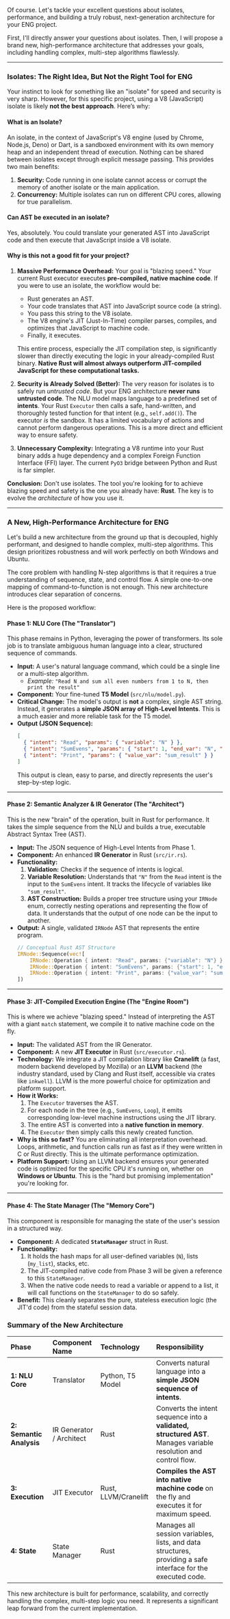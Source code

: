 Of course. Let's tackle your excellent questions about isolates, performance, and building a truly robust, next-generation architecture for your ENG project.

First, I'll directly answer your questions about isolates. Then, I will propose a brand new, high-performance architecture that addresses your goals, including handling complex, multi-step algorithms flawlessly.

-----

### Isolates: The Right Idea, But Not the Right Tool for ENG

Your instinct to look for something like an "isolate" for speed and security is very sharp. However, for this specific project, using a V8 (JavaScript) isolate is likely **not the best approach**. Here’s why:

#### What is an Isolate?

An isolate, in the context of JavaScript's V8 engine (used by Chrome, Node.js, Deno) or Dart, is a sandboxed environment with its own memory heap and an independent thread of execution. Nothing can be shared between isolates except through explicit message passing. This provides two main benefits:

1.  **Security:** Code running in one isolate cannot access or corrupt the memory of another isolate or the main application.
2.  **Concurrency:** Multiple isolates can run on different CPU cores, allowing for true parallelism.

#### Can AST be executed in an isolate?

Yes, absolutely. You could translate your generated AST into JavaScript code and then execute that JavaScript inside a V8 isolate.

#### Why is this not a good fit for your project?

1.  **Massive Performance Overhead:** Your goal is "blazing speed." Your current Rust executor executes **pre-compiled, native machine code**. If you were to use an isolate, the workflow would be:

      * Rust generates an AST.
      * Your code translates that AST into JavaScript source code (a string).
      * You pass this string to the V8 isolate.
      * The V8 engine's JIT (Just-In-Time) compiler parses, compiles, and optimizes that JavaScript to machine code.
      * Finally, it executes.

    This entire process, especially the JIT compilation step, is significantly slower than directly executing the logic in your already-compiled Rust binary. **Native Rust will almost always outperform JIT-compiled JavaScript for these computational tasks.**

2.  **Security is Already Solved (Better):** The very reason for isolates is to safely run *untrusted code*. But your ENG architecture **never runs untrusted code**. The NLU model maps language to a predefined set of **intents**. Your Rust `Executor` then calls a safe, hand-written, and thoroughly tested function for that intent (e.g., `self.add()`). The executor *is* the sandbox. It has a limited vocabulary of actions and cannot perform dangerous operations. This is a more direct and efficient way to ensure safety.

3.  **Unnecessary Complexity:** Integrating a V8 runtime into your Rust binary adds a huge dependency and a complex Foreign Function Interface (FFI) layer. The current `PyO3` bridge between Python and Rust is far simpler.

**Conclusion:** Don't use isolates. The tool you're looking for to achieve blazing speed and safety is the one you already have: **Rust**. The key is to evolve the *architecture* of how you use it.

-----

### A New, High-Performance Architecture for ENG

Let's build a new architecture from the ground up that is decoupled, highly performant, and designed to handle complex, multi-step algorithms. This design prioritizes robustness and will work perfectly on both Windows and Ubuntu.

The core problem with handling N-step algorithms is that it requires a true understanding of sequence, state, and control flow. A simple one-to-one mapping of command-to-function is not enough. This new architecture introduces clear separation of concerns.

Here is the proposed workflow:

#### Phase 1: NLU Core (The "Translator")

This phase remains in Python, leveraging the power of transformers. Its sole job is to translate ambiguous human language into a clear, structured sequence of commands.

  * **Input:** A user's natural language command, which could be a single line or a multi-step algorithm.
      * *Example:* `"Read N and sum all even numbers from 1 to N, then print the result"`
  * **Component:** Your fine-tuned **T5 Model** (`src/nlu/model.py`).
  * **Critical Change:** The model's output is **not** a complex, single AST string. Instead, it generates a **simple JSON array of High-Level Intents**. This is a much easier and more reliable task for the T5 model.
  * **Output (JSON Sequence):**
    ```json
    [
      { "intent": "Read", "params": { "variable": "N" } },
      { "intent": "SumEvens", "params": { "start": 1, "end_var": "N", "result_var": "sum_result" } },
      { "intent": "Print", "params": { "value_var": "sum_result" } }
    ]
    ```
    This output is clean, easy to parse, and directly represents the user's step-by-step logic.

-----

#### Phase 2: Semantic Analyzer & IR Generator (The "Architect")

This is the new "brain" of the operation, built in Rust for performance. It takes the simple sequence from the NLU and builds a true, executable Abstract Syntax Tree (AST).

  * **Input:** The JSON sequence of High-Level Intents from Phase 1.
  * **Component:** An enhanced **IR Generator** in Rust (`src/ir.rs`).
  * **Functionality:**
    1.  **Validation:** Checks if the sequence of intents is logical.
    2.  **Variable Resolution:** Understands that `"N"` from the `Read` intent is the input to the `SumEvens` intent. It tracks the lifecycle of variables like `"sum_result"`.
    3.  **AST Construction:** Builds a proper tree structure using your `IRNode` enum, correctly nesting operations and representing the flow of data. It understands that the output of one node can be the input to another.
  * **Output:** A single, validated `IRNode` AST that represents the entire program.
    ```rust
    // Conceptual Rust AST Structure
    IRNode::Sequence(vec![
        IRNode::Operation { intent: "Read", params: {"variable": "N"} },
        IRNode::Operation { intent: "SumEvens", params: {"start": 1, "end_var": "N", "result_var": "sum_result"} },
        IRNode::Operation { intent: "Print", params: {"value_var": "sum_result"} }
    ])
    ```

-----

#### Phase 3: JIT-Compiled Execution Engine (The "Engine Room")

This is where we achieve "blazing speed." Instead of interpreting the AST with a giant `match` statement, we compile it to native machine code on the fly.

  * **Input:** The validated AST from the IR Generator.
  * **Component:** A new **JIT Executor** in Rust (`src/executor.rs`).
  * **Technology:** We integrate a JIT compilation library like **Cranelift** (a fast, modern backend developed by Mozilla) or an **LLVM** backend (the industry standard, used by Clang and Rust itself, accessible via crates like `inkwell`). LLVM is the more powerful choice for optimization and platform support.
  * **How it Works:**
    1.  The `Executor` traverses the AST.
    2.  For each node in the tree (e.g., `SumEvens`, `Loop`), it emits corresponding low-level machine instructions using the JIT library.
    3.  The entire AST is converted into a **native function in memory**.
    4.  The `Executor` then simply calls this newly created function.
  * **Why is this so fast?** You are eliminating all interpretation overhead. Loops, arithmetic, and function calls run as fast as if they were written in C or Rust directly. This is the ultimate performance optimization.
  * **Platform Support:** Using an LLVM backend ensures your generated code is optimized for the specific CPU it's running on, whether on **Windows or Ubuntu**. This is the "hard but promising implementation" you're looking for.

-----

#### Phase 4: The State Manager (The "Memory Core")

This component is responsible for managing the state of the user's session in a structured way.

  * **Component:** A dedicated **`StateManager`** struct in Rust.
  * **Functionality:**
    1.  It holds the hash maps for all user-defined variables (`N`), lists (`my_list`), stacks, etc.
    2.  The JIT-compiled native code from Phase 3 will be given a reference to this `StateManager`.
    3.  When the native code needs to read a variable or append to a list, it will call functions on the `StateManager` to do so safely.
  * **Benefit:** This cleanly separates the pure, stateless execution logic (the JIT'd code) from the stateful session data.

### Summary of the New Architecture

| Phase | Component Name | Technology | Responsibility |
| :--- | :--- | :--- | :--- |
| **1: NLU Core** | Translator | Python, T5 Model | Converts natural language into a **simple JSON sequence of intents**. |
| **2: Semantic Analysis** | IR Generator / Architect | Rust | Converts the intent sequence into a **validated, structured AST**. Manages variable resolution and control flow. |
| **3: Execution** | JIT Executor | Rust, LLVM/Cranelift | **Compiles the AST into native machine code** on the fly and executes it for maximum speed. |
| **4: State** | State Manager | Rust | Manages all session variables, lists, and data structures, providing a safe interface for the executed code. |

This new architecture is built for performance, scalability, and correctly handling the complex, multi-step logic you need. It represents a significant leap forward from the current implementation.
